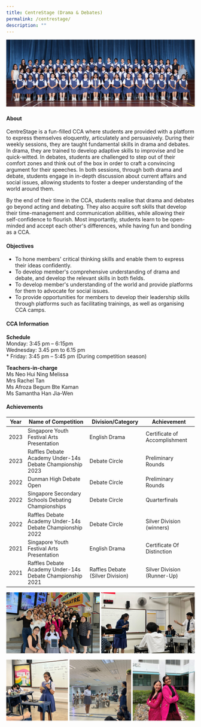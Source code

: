 ```yaml
---
title: CentreStage (Drama & Debates)
permalink: /centrestage/
description: ""
---
```

![](/images/CCA/2023/Centrestage/centrestage.jpg)

#### **About**
CentreStage is a fun-filled CCA where students are provided with a platform to express themselves eloquently, articulately and persuasively. During their weekly sessions, they are taught fundamental skills in drama and debates. In drama, they are trained to develop adaptive skills to improvise and be quick-witted. In debates, students are challenged to step out of their comfort zones and think out of the box in order to craft a convincing argument for their speeches. In both sessions, through both drama and debate, students engage in in-depth discussion about current affairs and social issues, allowing students to foster a deeper understanding of the world around them.

By the end of their time in the CCA, students realise that drama and debates go beyond acting and debating. They also acquire soft skills that develop their time-management and communication abilities, while allowing their self-confidence to flourish. Most importantly, students learn to be open-minded and accept each other's differences, while having fun and bonding as a CCA.

#### **Objectives**
*   To hone members' critical thinking skills and enable them to express their ideas confidently.
*   To develop member's comprehensive understanding of drama and debate, and develop the relevant skills in both fields.
*   To develop member's understanding of the world and provide platforms for them to advocate for social issues.
*   To provide opportunities for members to develop their leadership skills through platforms such as facilitating trainings, as well as organising CCA camps.

#### **CCA Information**

**Schedule**        
<br>Monday: 3:45 pm – 6:15pm
<br>Wednesday: 3.45 pm to 6.15 pm
<br>* Friday: 3:45 pm – 5:45 pm (During competition season)<br>

**Teachers-in-charge**
<br>Ms Neo Hui Ning Melissa <br> Mrs Rachel Tan<br>Ms Afroza Begum Bte Kaman <br>Ms Samantha Han Jia-Wen<br>

#### **Achievements**

<style type="text/css">
.tg  {border-collapse:collapse;border-spacing:0;}
.tg td{border-color:black;border-style:solid;border-width:1px;font-family:Arial, sans-serif;font-size:14px;
  overflow:hidden;padding:10px 5px;word-break:normal;}
.tg th{border-color:black;border-style:solid;border-width:1px;font-family:Arial, sans-serif;font-size:14px;
  font-weight:normal;overflow:hidden;padding:10px 5px;word-break:normal;}
.tg .tg-dgl5{background-color:#FFF;font-weight:bold;text-align:left;vertical-align:top}
.tg .tg-zr06{background-color:#FFF;text-align:left;vertical-align:middle}
.tg .tg-ktyi{background-color:#FFF;text-align:left;vertical-align:top}
</style>

|Year | Name of Competition | Division/Category | Achievement |
| -------- | -------- | -------- | -------- |
| 2023     | Singapore Youth Festival Arts Presentation    | English Drama    | Certificate of Accomplishment |
| 2023     | Raffles Debate Academy Under-14s Debate  Championship 2023   | Debate Circle    | Preliminary Rounds |
| 2022     | Dunman High Debate Open   | Debate Circle    | Preliminary Rounds |
| 2022     | Singapore Secondary Schools Debating Championships   | Debate Circle    | Quarterfinals |
| 2022     | Raffles Debate Academy Under-14s Debate Championship 2022   | Debate Circle    | Silver Division (winners) |
| 2021     | Singapore Youth Festival Arts Presentation  | English Drama    | Certificate Of Distinction |
| 2021     | Raffles Debate Academy Under-14s Debate Championship 2021  | Raffles Debate (Silver Division)    | Silver Division (Runner-Up) |

![](/images/CCA/2023/Centrestage/picture1.jpg)

![](/images/CCA/2023/Centrestage/picture2.jpg)